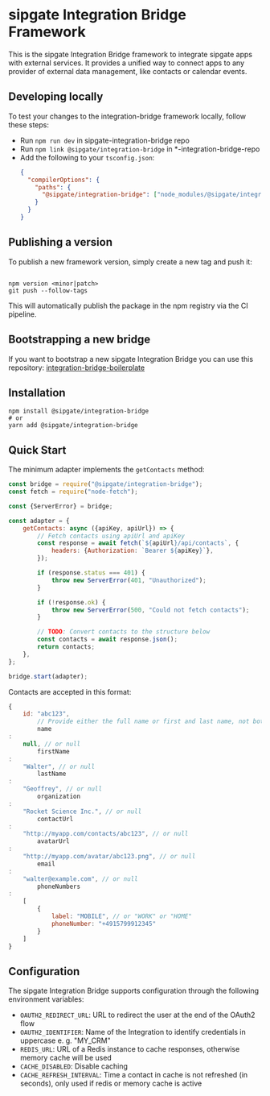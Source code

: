 # sipgate Integration Bridge Framework

This is the sipgate Integration Bridge framework to integrate sipgate apps with external services. It provides a unified
way to connect apps to any provider of external data management, like contacts or calendar events.

## Developing locally

To test your changes to the integration-bridge framework locally, follow these steps:

* Run `npm run dev` in sipgate-integration-bridge repo
* Run `npm link @sipgate/integration-bridge` in *-integration-bridge-repo
* Add the following to your `tsconfig.json`:
  ```json
  {
    "compilerOptions": {
      "paths": {
        "@sipgate/integration-bridge": ["node_modules/@sipgate/integration-bridge/src"]
      }
    }
  }
  ```

## Publishing a version
To publish a new framework version, simply create a new tag and push it:
```

npm version <minor|patch>
git push --follow-tags

```
This will automatically publish the package in the npm registry via the CI pipeline. 


## Bootstrapping a new bridge

If you want to bootstrap a new sipgate Integration Bridge you can use this repository: [integration-bridge-boilerplate](https://github.com/sipgate/integration-bridge-boilerplate)

## Installation

```shell
npm install @sipgate/integration-bridge
# or
yarn add @sipgate/integration-bridge
```

## Quick Start

The minimum adapter implements the `getContacts` method:

```js
const bridge = require("@sipgate/integration-bridge");
const fetch = require("node-fetch");

const {ServerError} = bridge;

const adapter = {
    getContacts: async ({apiKey, apiUrl}) => {
        // Fetch contacts using apiUrl and apiKey
        const response = await fetch(`${apiUrl}/api/contacts`, {
            headers: {Authorization: `Bearer ${apiKey}`},
        });

        if (response.status === 401) {
            throw new ServerError(401, "Unauthorized");
        }

        if (!response.ok) {
            throw new ServerError(500, "Could not fetch contacts");
        }

        // TODO: Convert contacts to the structure below
        const contacts = await response.json();
        return contacts;
    },
};

bridge.start(adapter);
```

Contacts are accepted in this format:

```js
{
    id: "abc123",
        // Provide either the full name or first and last name, not both
        name
:
    null, // or null
        firstName
:
    "Walter", // or null
        lastName
:
    "Geoffrey", // or null
        organization
:
    "Rocket Science Inc.", // or null
        contactUrl
:
    "http://myapp.com/contacts/abc123", // or null
        avatarUrl
:
    "http://myapp.com/avatar/abc123.png", // or null
        email
:
    "walter@example.com", // or null
        phoneNumbers
:
    [
        {
            label: "MOBILE", // or "WORK" or "HOME"
            phoneNumber: "+4915799912345"
        }
    ]
}
```

## Configuration

The sipgate Integration Bridge supports configuration through the following environment variables:

- `OAUTH2_REDIRECT_URL`: URL to redirect the user at the end of the OAuth2 flow
- `OAUTH2_IDENTIFIER`: Name of the Integration to identify credentials in uppercase e. g. "MY_CRM"
- `REDIS_URL`: URL of a Redis instance to cache responses, otherwise memory cache will be used
- `CACHE_DISABLED`: Disable caching
- `CACHE_REFRESH_INTERVAL`: Time a contact in cache is not refreshed (in seconds), only used if redis or memory cache is
  active
